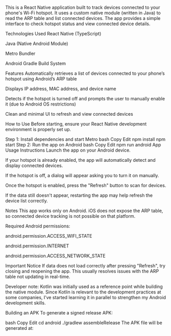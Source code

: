This is a React Native application built to track devices connected to your phone's Wi-Fi hotspot. It uses a custom native module (written in Java) to read the ARP table and list connected devices. The app provides a simple interface to check hotspot status and view connected device details.

Technologies Used
React Native (TypeScript)

Java (Native Android Module)

Metro Bundler

Android Gradle Build System



Features
Automatically retrieves a list of devices connected to your phone’s hotspot using Android’s ARP table

Displays IP address, MAC address, and device name

Detects if the hotspot is turned off and prompts the user to manually enable it (due to Android OS restrictions)

Clean and minimal UI to refresh and view connected devices

How to Use
Before starting, ensure your React Native development environment is properly set up.

Step 1: Install dependencies and start Metro
bash
Copy
Edit
npm install
npm start
Step 2: Run the app on Android
bash
Copy
Edit
npm run android
App Usage Instructions
Launch the app on your Android device.

If your hotspot is already enabled, the app will automatically detect and display connected devices.

If the hotspot is off, a dialog will appear asking you to turn it on manually.

Once the hotspot is enabled, press the "Refresh" button to scan for devices.

If the data still doesn't appear, restarting the app may help refresh the device list correctly.

Notes
This app works only on Android. iOS does not expose the ARP table, so connected device tracking is not possible on that platform.

Required Android permissions:

android.permission.ACCESS_WIFI_STATE

android.permission.INTERNET

android.permission.ACCESS_NETWORK_STATE

Important Notice
If data does not load correctly after pressing "Refresh", try closing and reopening the app. This usually resolves issues with the ARP table not updating in real-time.

Developer note: Kotlin was initially used as a reference point while building the native module. Since Kotlin is relevant to the development practices at some companies, I’ve started learning it in parallel to strengthen my Android development skills.

Building an APK
To generate a signed release APK:

bash
Copy
Edit
cd android
./gradlew assembleRelease
The APK file will be generated at:



